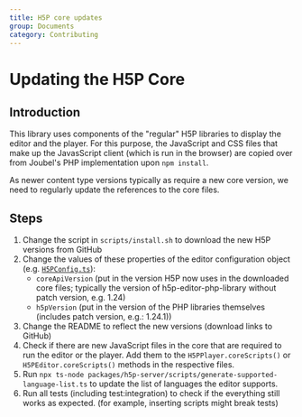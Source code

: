 ```yaml
---
title: H5P core updates
group: Documents
category: Contributing
---
```

# Updating the H5P Core

## Introduction

This library uses components of the "regular" H5P libraries to display the
editor and the player. For this purpose, the JavaScript and CSS files that make
up the JavasScript client (which is run in the browser) are copied over from
Joubel's PHP implementation upon `npm install`.

As newer content type versions typically as require a new core version, we need
to regularly update the references to the core files.

## Steps

1. Change the script in `scripts/install.sh` to download the new H5P versions from GitHub
2. Change the values of these properties of the editor configuration object (e.g. [`H5PConfig.ts`](/packages/h5p-server/src/implementation/H5PConfig.ts)):
   * `coreApiVersion` (put in the version H5P now uses in the downloaded core files; typically the version of h5p-editor-php-library without patch version, e.g. 1.24)
   * `h5pVersion` (put in the version of the PHP libraries themselves (includes patch version, e.g.: 1.24.1))
3. Change the README to reflect the new versions (download links to GitHub)
4. Check if there are new JavaScript files in the core that are required to run the editor or the player. Add them to the `H5PPlayer.coreScripts()` or `H5PEditor.coreScripts()` methods in the respective files.
5. Run `npx ts-node packages/h5p-server/scripts/generate-supported-language-list.ts` to update the list of languages the editor supports.
6. Run all tests (including test:integration) to check if the everything still works as expected. (for example, inserting scripts might break tests)
